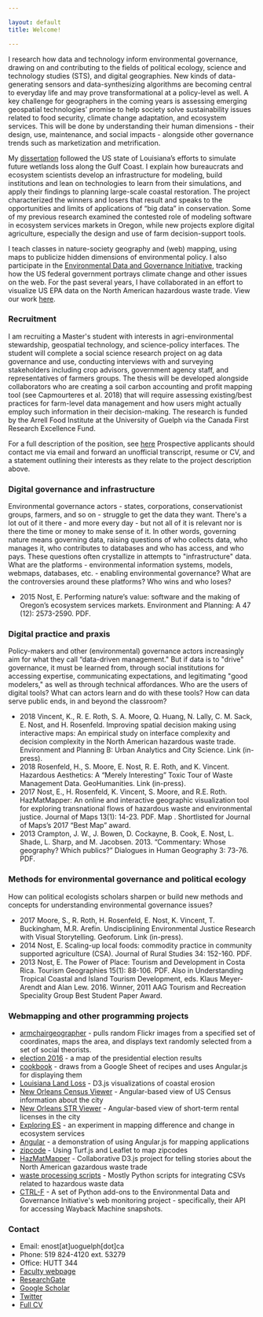 ```yaml
---

layout: default
title: Welcome!

---
```

I research how data and technology inform environmental governance, drawing on and contributing to the fields of political ecology, science and technology studies (STS), and digital geographies. New kinds of data-generating sensors and data-synthesizing algorithms are becoming central to everyday life and may prove transformational at a policy-level as well. A key challenge for geographers in the coming years is assessing emerging geospatial technologies' promise to help society solve sustainability issues related to food security, climate change adaptation, and ecosystem services. This will be done by understanding their human dimensions - their design, use, maintenance, and social impacts - alongside other governance trends such as marketization and metrification. 

My [dissertation](https://search.proquest.com/docview/2043521221) followed the US state of Louisiana’s efforts to simulate future wetlands loss along the Gulf Coast. I explain how bureaucrats and ecosystem scientists develop an infrastructure for modeling, build institutions and lean on technologies to learn from their simulations, and apply their findings to planning large-scale coastal restoration. The project characterized the winners and losers that result and speaks to the opportunities and limits of applications of “big data” in conservation. Some of my previous research examined the contested role of modeling software in ecosystem services markets in Oregon, while new projects explore digital agriculture, especially the design and use of farm decision-support tools.

I teach classes in nature-society geography and (web) mapping, using maps to publicize hidden dimensions of environmental policy. I also participate in the [Environmental Data and Governance Initiative](https://www.envirodatagov.org), tracking how the US federal government portrays climate change and other issues on the web. For the past several years, I have collaborated in an effort to visualize US EPA data on the North American hazardous waste trade. View our work [here](https://www.geography.wisc.edu/hazardouswaste).

### Recruitment
I am recruiting a Master's student with interests in agri-environmental stewardship, geospatial technology, and science-policy interfaces. The student will complete a social science research project on ag data governance and use, conducting interviews with and surveying stakeholders including crop advisors, government agency staff, and representatives of farmers groups. The thesis will be developed alongside collaborators who are creating a soil carbon accounting and profit mapping tool (see Capmourteres et al. 2018) that will require assessing existing/best practices for farm-level data management and how users might actually employ such information in their decision-making. The research is funded by the Arrell Food Institute at the University of Guelph via the Canada First Research Excellence Fund. 

For a full description of the position, see [here](https://github.com/ericnost/ericnost.github.io/assets/img/digitalagricultureatGuelph-recruitment.pdf) Prospective applicants should contact me via email and forward an unofficial transcript, resume or CV, and a statement outlining their interests as they relate to the project description above.

### Digital governance and infrastructure
Environmental governance actors - states, corporations, conservationist groups, farmers, and so on - struggle to get the data they want. There's a lot out of it there - and more every day - but not all of it is relevant nor is there the time or money to make sense of it. In other words, governing nature means governing data, raising questions of who collects data, who manages it, who contributes to databases and who has access, and who pays. These questions often crystallize in attempts to "infrastructure" data. What are the platforms - environmental information systems, models, webmaps, databases, etc. - enabling environmental governance? What are the controversies around these platforms? Who wins and who loses?
* 2015  Nost, E. Performing nature’s value: software and the making of Oregon’s ecosystem services markets. Environment and Planning: A 47 (12): 2573-2590. PDF.

### Digital practice and praxis
Policy-makers and other (environmental) governance actors increasingly aim for what they call “data-driven management." But if data is to "drive" governance, it must be learned from, through social institutions for accessing expertise, communicating expectations, and legitimating "good modelers," as well as through technical affordances. Who are the users of digital tools? What can actors learn and do with these tools? How can data serve public ends, in and beyond the classroom?
* 2018  Vincent, K., R. E. Roth, S. A. Moore, Q. Huang, N. Lally, C. M. Sack, E. Nost, and H. Rosenfeld. Improving spatial decision making using interactive maps: An empirical study on interface complexity and decision complexity in the North American hazardous waste trade. Environment and Planning B: Urban Analytics and City Science. Link (in-press).
* 2018  Rosenfeld, H., S. Moore, E. Nost, R. E. Roth, and K. Vincent. Hazardous Aesthetics: A “Merely Interesting” Toxic Tour of Waste Management Data. GeoHumanities. Link (in-press).
* 2017	Nost, E., H. Rosenfeld, K. Vincent, S. Moore, and R.E. Roth. HazMatMapper: An online and interactive geographic visualization tool for exploring transnational flows of hazardous waste and environmental justice. Journal of Maps 13(1): 14-23.  PDF. Map . Shortlisted for Journal of Maps’s 2017 “Best Map” award.
* 2013	Crampton, J. W., J. Bowen, D. Cockayne, B. Cook, E. Nost, L. Shade, L. Sharp, and M. Jacobsen. 2013. “Commentary: Whose geography? Which publics?” Dialogues in Human Geography 3: 73-76. PDF.

### Methods for environmental governance and political ecology
How can political ecologists scholars sharpen or build new methods and concepts for understanding environmental governance issues?
* 2017	Moore, S., R. Roth, H. Rosenfeld, E. Nost, K. Vincent, T. Buckingham, M.R. Arefin. Undisciplining Environmental Justice Research with Visual Storytelling. Geoforum. Link (in-press).
* 2014	Nost, E. Scaling-up local foods: commodity practice in community supported agriculture (CSA). Journal of Rural Studies 34: 152-160. PDF. 
* 2013	Nost, E.  The Power of Place: Tourism and Development in Costa Rica. Tourism Geographies 15(1): 88-106. PDF. Also in Understanding Tropical Coastal and Island Tourism Development, eds. Klaus Meyer-Arendt and Alan Lew. 2016. Winner, 2011 AAG Tourism and Recreation Speciality Group Best Student Paper Award.

### Webmapping and other programming projects
* [armchairgeographer](https://github.com/ericnost/armchairgeographer) - pulls random Flickr images from a specified set of coordinates, maps the area, and displays text randomly selected from a set of social theorists.
* [election 2016](https://github.com/ericnost/election2016) - a map of the presidential election results
* [cookbook](https://github.com/ericnost/cookbook) - draws from a Google Sheet of recipes and uses Angular.js for displaying them
* [Louisiana Land Loss](https://github.com/ericnost/landloss) - D3.js visualizations of coastal erosion
* [New Orleans Census Viewer](https://github.com/ericnost/NOLA-CensusViewer) - Angular-based view of US Census information about the city
* [New Orleans STR Viewer](https://github.com/ericnost/NOLA-STR) - Angular-based view of short-term rental licenses in the city
* [Exploring ES](https://github.com/ericnost/Exploring-ES) - an experiment in mapping difference and change in ecosystem services
* [Angular](https://github.com/ericnost/angular) - a demonstration of using Angular.js for mapping applications
* [zipcode](https://github.com/ericnost/zipcode) - Using Turf.js and Leaflet to map zipcodes
* [HazMatMapper](https://github.com/uwcart/waste) - Collaborative D3.js project for telling stories about the North American gazardous waste trade
* [waste processing scripts](https://github.com/ericnost/hazardous-waste-data-processing) - Mostly Python scripts for integrating CSVs related to hazardous waste data
* [CTRL-F](https://github.com/ericnost/EDGI) - A set of Python add-ons to the Environmental Data and Governance Initiative's web monitoring project - specifically, their API for accessing Wayback Machine snapshots. 

### Contact
* Email: enost[at]uoguelph[dot]ca
* Phone: 519 824-4120 ext. 53279
* Office: HUTT 344
* [Faculty webpage](https://www.uoguelph.ca/geography/faculty/nost-eric)
* [ResearchGate](https://www.researchgate.net/profile/Eric_Nost)
* [Google Scholar](https://scholar.google.ca/citations?user=Bf4hh7oAAAAJ&hl=en)
* [Twitter](https://twitter.com/ericnost)
* [Full CV](https://docs.google.com/document/d/1QiOS4xX6yDp8IWMKMEobQAQfvsqDEhiXz3vT20F-a9E/edit?usp=sharing)